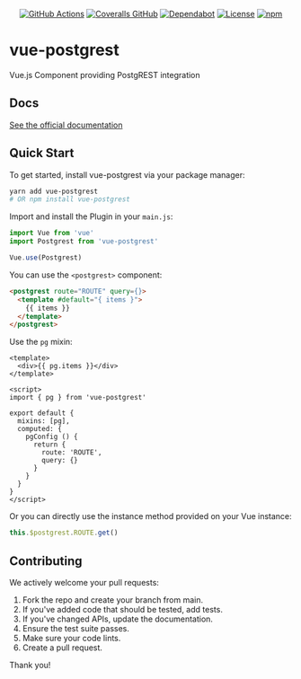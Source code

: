 <div align="center">

[![GitHub Actions](https://img.shields.io/github/workflow/status/technowledgy/vue-postgrest/Push%20to%20main)](https://github.com/technowledgy/vue-postgrest/actions/workflows/push.yaml)
[![Coveralls GitHub](https://img.shields.io/coveralls/github/technowledgy/vue-postgrest)](https://coveralls.io/github/technowledgy/vue-postgrest)
[![Dependabot](https://img.shields.io/badge/dependabot-enabled-success)](https://github.com/technowledgy/vue-postgrest/blob/main/package.json)
[![License](https://img.shields.io/npm/l/vue-postgrest)](https://github.com/technowledgy/vue-postgrest/blob/main/LICENSE)
[![npm](https://img.shields.io/npm/v/vue-postgrest)](https://www.npmjs.com/package/vue-postgrest)

</div>

# vue-postgrest
Vue.js Component providing PostgREST integration

## Docs

[See the official documentation](https://technowledgy.github.io/vue-postgrest/)

## Quick Start

To get started, install vue-postgrest via your package manager:

``` bash
yarn add vue-postgrest
# OR npm install vue-postgrest
```

Import and install the Plugin in your `main.js`:

``` javascript
import Vue from 'vue'
import Postgrest from 'vue-postgrest'

Vue.use(Postgrest)
```

You can use the `<postgrest>` component:

``` html
<postgrest route="ROUTE" query={}>
  <template #default="{ items }">
    {{ items }}
  </template>
</postgrest>
```

Use the `pg` mixin:

``` vue
<template>
  <div>{{ pg.items }}</div>
</template>

<script>
import { pg } from 'vue-postgrest'

export default {
  mixins: [pg],
  computed: {
    pgConfig () {
      return {
        route: 'ROUTE',
        query: {}
      }
    }
  }
}
</script>
```

Or you can directly use the instance method provided on your Vue instance:

``` javascript
this.$postgrest.ROUTE.get()
```

## Contributing

We actively welcome your pull requests:

1. Fork the repo and create your branch from main.
2. If you've added code that should be tested, add tests.
3. If you've changed APIs, update the documentation.
4. Ensure the test suite passes.
5. Make sure your code lints.
6. Create a pull request.

Thank you!
